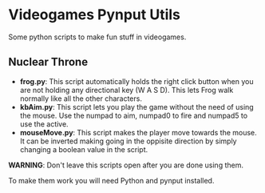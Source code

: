 # Videogames Pynput Utils
Some python scripts to make fun stuff in videogames.

## Nuclear Throne
- <b>frog.py</b>:
This script automatically holds the right click button when you are not holding any directional key (W A S D). This lets Frog walk normally like all the other characters.
- <b>kbAim.py</b>:
This script lets you play the game without the need of using the mouse. Use the numpad to aim, numpad0 to fire and numpad5 to use the active.
- <b>mouseMove.py</b>:
This script makes the player move towards the mouse. It can be inverted making going in the oppisite direction by simply changing a boolean value in the script.

<b>WARNING</b>: Don't leave this scripts open after you are done using them.

To make them work you will need Python and pynput installed.
